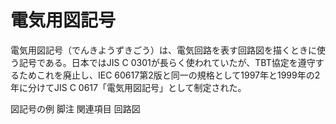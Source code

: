 # 電気用図記号

電気用図記号（でんきようずきごう）は、電気回路を表す回路図を描くときに使う記号である。日本ではJIS C 0301が長らく使われていたが、TBT協定を遵守するためこれを廃止し、IEC 60617第2版と同一の規格として1997年と1999年の2年に分けてJIS C 0617「電気用図記号」として制定された。

図記号の例
脚注
関連項目
回路図